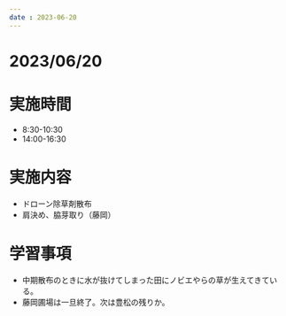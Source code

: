 ```yaml
---
date : 2023-06-20
---
```


# 2023/06/20

# 実施時間
- 8:30-10:30
- 14:00-16:30

# 実施内容
- ドローン除草剤散布
- 肩決め、脇芽取り（藤岡）

# 学習事項
- 中期散布のときに水が抜けてしまった田にノビエやらの草が生えてきている。
- 藤岡圃場は一旦終了。次は豊松の残りか。